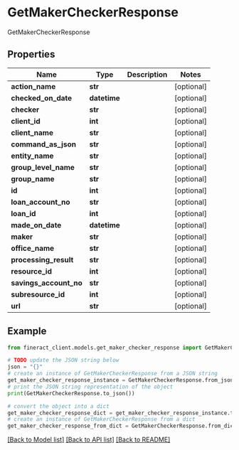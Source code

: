 # GetMakerCheckerResponse

GetMakerCheckerResponse

## Properties

Name | Type | Description | Notes
------------ | ------------- | ------------- | -------------
**action_name** | **str** |  | [optional] 
**checked_on_date** | **datetime** |  | [optional] 
**checker** | **str** |  | [optional] 
**client_id** | **int** |  | [optional] 
**client_name** | **str** |  | [optional] 
**command_as_json** | **str** |  | [optional] 
**entity_name** | **str** |  | [optional] 
**group_level_name** | **str** |  | [optional] 
**group_name** | **str** |  | [optional] 
**id** | **int** |  | [optional] 
**loan_account_no** | **str** |  | [optional] 
**loan_id** | **int** |  | [optional] 
**made_on_date** | **datetime** |  | [optional] 
**maker** | **str** |  | [optional] 
**office_name** | **str** |  | [optional] 
**processing_result** | **str** |  | [optional] 
**resource_id** | **int** |  | [optional] 
**savings_account_no** | **str** |  | [optional] 
**subresource_id** | **int** |  | [optional] 
**url** | **str** |  | [optional] 

## Example

```python
from fineract_client.models.get_maker_checker_response import GetMakerCheckerResponse

# TODO update the JSON string below
json = "{}"
# create an instance of GetMakerCheckerResponse from a JSON string
get_maker_checker_response_instance = GetMakerCheckerResponse.from_json(json)
# print the JSON string representation of the object
print(GetMakerCheckerResponse.to_json())

# convert the object into a dict
get_maker_checker_response_dict = get_maker_checker_response_instance.to_dict()
# create an instance of GetMakerCheckerResponse from a dict
get_maker_checker_response_from_dict = GetMakerCheckerResponse.from_dict(get_maker_checker_response_dict)
```
[[Back to Model list]](../README.md#documentation-for-models) [[Back to API list]](../README.md#documentation-for-api-endpoints) [[Back to README]](../README.md)


